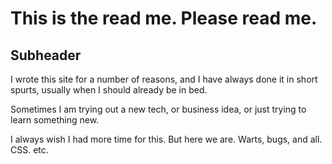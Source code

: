 # This is the read me. Please read me.

## Subheader

I wrote this site for a number of reasons, and I have always done it in short spurts, usually when I should already be in bed.

Sometimes I am trying out a new tech, or business idea, or just trying to learn something new.

I always wish I had more time for this. But here we are. Warts, bugs, and all. CSS. etc.

